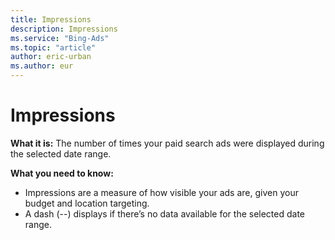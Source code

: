 ```yaml
---
title: Impressions
description: Impressions
ms.service: "Bing-Ads"
ms.topic: "article"
author: eric-urban
ms.author: eur
---
```


# Impressions

**What it is:**  The number of times your paid search ads were displayed during the selected date range.

**What you need to know:**
- Impressions are a measure of how visible your ads are, given your budget and location targeting.
- A dash (--) displays if there’s no data available for the selected date range.


